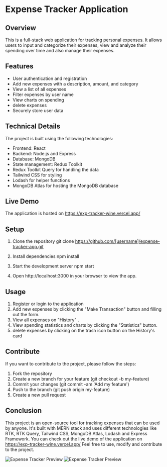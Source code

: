 # Expense Tracker Application

## Overview
This is a full-stack web application for tracking personal expenses. It allows users to input and categorize their expenses, view and analyze their spending over time and also manage their expenses.

## Features
- User authentication and registration
- Add new expenses with a description, amount, and category
- View a list of all expenses
- Filter expenses by user name 
- View charts  on spending
- delete expenses
- Securely store user data

## Technical Details
The project is built using the following technologies:
- Frontend: React
- Backend: Node.js and Express
- Database: MongoDB
- State management: Redux Toolkit
- Redux Toolkit Query for handling the data
- Tailwind CSS for styling
- Lodash for helper functions
- MongoDB Atlas for hosting the MongoDB database

## Live Demo
The application is hosted on https://exp-tracker-wine.vercel.app/

## Setup
1. Clone the repository
git clone https://github.com/[username]/expense-tracker-app.git


2. Install dependencies
npm install


3. Start the development server
npm start


4. Open http://localhost:3000 in your browser to view the app.

## Usage
1. Register or login to the application
2. Add new expenses by clicking the "Make Transaction" button and filling out the form.
3. View all expenses on "History" .
4. View spending statistics and charts by clicking the "Statistics" button.
5. delete expenses by clicking on the trash icon button on the History's card

## Contribute
If you want to contribute to the project, please follow the steps:

1. Fork the repository
2. Create a new branch for your feature (git checkout -b my-feature)
3. Commit your changes (git commit -am 'Add my feature')
4. Push to the branch (git push origin my-feature)
5. Create a new pull request



## Conclusion
This project is an open-source tool for tracking expenses that can be used by anyone. It's built with MERN stack and uses different technologies like RTK, RTK Query, Tailwind CSS, MongoDB Atlas, Lodash and Express Framework. You can check out the live demo of the application on https://exp-tracker-wine.vercel.app/ Feel free to use, modify and contribute to the project.




![Expense Tracker Preview](https://user-images.githubusercontent.com/101037019/212541054-63b786de-fae7-446c-b465-92ac777b67d5.png)
![Expense Tracker Preview](https://user-images.githubusercontent.com/101037019/212540743-fe215cfb-4233-45d3-979d-6ef26b027949.png)
